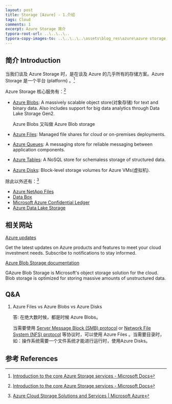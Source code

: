 ```yaml
---
layout: post 
title: Storage [Azure] - 1.介绍
tags: Cloud
comments: 1 
excerpt: Azure Storage 简介
typora-root-url: ..\..\..\..
typora-copy-images-to: ..\..\..\..\assets\blog_res\azure\azure storage
---
```


## 简介 Introduction

当我们谈及 Azure Storage 时，是在谈及 Azure 的几乎所有的存储方案。Azure Storage 是一个平台 (platform) 。[^1]

Azure Storage 核心服务有：[^1]

- [Azure Blobs](https://docs.microsoft.com/en-us/azure/storage/blobs/storage-blobs-introduction): A massively scalable object store(对象存储) for text and binary data. Also includes support for big data analytics through Data Lake Storage Gen2.

  Azure Blobs 又叫做 Azure Blob storage

- [Azure Files](https://docs.microsoft.com/en-us/azure/storage/files/storage-files-introduction): Managed file shares for cloud or on-premises deployments.

- [Azure Queues](https://docs.microsoft.com/en-us/azure/storage/queues/storage-queues-introduction): A messaging store for reliable messaging between application components.

- [Azure Tables](https://docs.microsoft.com/en-us/azure/storage/tables/table-storage-overview): A NoSQL store for schemaless storage of structured data.

- [Azure Disks](https://docs.microsoft.com/en-us/azure/virtual-machines/managed-disks-overview): Block-level storage volumes for Azure VMs(虚拟机).

除此以外还有：[^2]

- [Azure NetApp Files](https://azure.microsoft.com/en-us/services/netapp/)
- [Data Box](https://azure.microsoft.com/en-us/services/databox/)
- [Microsoft Azure Confidential Ledger](https://azure.microsoft.com/en-us/services/azure-confidential-ledger/)
- [ Azure Data Lake Storage](https://azure.microsoft.com/en-us/services/storage/data-lake-storage/)



## 相关网站

  <div class="row">
    <div class="col s12 m6">
      <div class="card blue-grey lighten-5">
        <div class="card-content ">
          <span class="card-title"> <a href="https://azure.microsoft.com/en-us/updates/?category=storage">Azure updates</a></span>
          <p>Get the latest updates on Azure products and features to meet your cloud investment needs. Subscribe to notifications to stay informed.</p>
        </div>
      </div>
    </div>
    <div class="col s12 m6">
      <div class="card blue-grey lighten-5">
        <div class="card-content">
          <span class="card-title"> <a href="https://azure.microsoft.com/en-us/updates/?category=storage">Azure Blob Storage documentation</a>
</span>
          <p>GAzure Blob Storage is Microsoft's object storage solution for the cloud. Blob storage is optimized for storing massive amounts of unstructured data.</p>
        </div>
      </div>
    </div>
  </div>





## Q&A

1. Azure Files vs Azure Blobs vs  Azure Disks

   答:  在绝大数时候，都是时候 Azure Blobs。

   当需要使用 [Server Message Block (SMB) protocol](https://docs.microsoft.com/en-us/windows/win32/fileio/microsoft-smb-protocol-and-cifs-protocol-overview) or [Network File System (NFS) protocol](https://en.wikipedia.org/wiki/Network_File_System) 等协议时，可以使用 Azure Files 。当需要目录时，如：操作系统需要一个文件系统才能进行运行时，使用Azure Disks。

## 参考 References

[^1]:  [Introduction to the core Azure Storage services - Microsoft Docs](https://docs.microsoft.com/en-us/azure/storage/common/storage-introduction)
[^2]: [Azure Cloud Storage Solutions and Services | Microsoft Azure](https://azure.microsoft.com/en-us/product-categories/storage/)